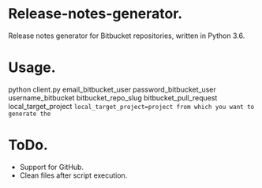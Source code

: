 # Release-notes-generator.
Release notes generator for Bitbucket repositories, written in Python 3.6.

# Usage.
python client.py email_bitbucket_user password_bitbucket_user username_bitbucket bitbucket_repo_slug bitbucket_pull_request local_target_project
`local_target_project=project from which you want to generate the`

# ToDo.
- Support for GitHub.
- Clean files after script execution.
